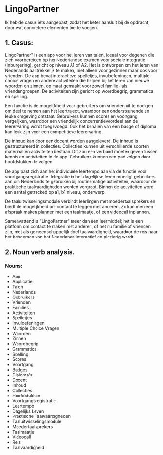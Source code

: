 # LingoPartner
Ik heb de casus iets aangepast, zodat het beter aansluit bij de opdracht, door wat concretere elementen toe te voegen. 

## 1. Casus:
LingoPartner" is een app voor het leren van talen, ideaal voor degenen die zich voorbereiden op het Nederlandse examen voor sociale integratie (Inburgering), gericht op niveau A1 of A2. Het is ontworpen om het leren van Nederlands aantrekkelijk te maken, niet alleen voor gezinnen maar ook voor vrienden. De app bevat interactieve spelletjes, invuloefeningen, multiple choice vragen en andere activiteiten  die helpen bij het leren van nieuwe woorden en zinnen, op maat gemaakt voor zowel familie- als vriendengroepen. De activiteiten zijn gericht op woordbegrip, grammatica en spelling. 

Een functie is de mogelijkheid voor gebruikers om vrienden uit te nodigen om deel te nemen aan het leertraject, waardoor een ondersteunende en leuke omgeving ontstaat. Gebruikers kunnen scores en voortgang vergelijken, waardoor een vriendelijk concurrentievoordeel aan de leerervaring wordt toegevoegd. Ook het behalen van een badge of diploma kan leuk zijn voor een competitieve leerervaring.

De inhoud kan door een docent worden aangeleverd. De inhoud is gestructureerd in collecties. Collecties kunnen uit verschillende soorten materiaal en activiteiten bestaan. Dit zou een verband moeten geven tussen kennis en activiteiten in de app.  Gebruikers kunnen een pad volgen door hoofdstukken te volgen.

De app past zich aan het individuele leertempo aan via de functie voor voortgangsregistratie. Integratie in het dagelijkse leven moedigt gebruikers aan om Nederlands te gebruiken bij routinematige activiteiten, waardoor de praktische taalvaardigheden worden vergroot. Binnen de activiteiten word een aantal getracked op a1, b1 niveau, onderwerp. 

De taaluitwisselingsmodule verbindt leerlingen met moedertaalsprekers en biedt de mogelijkheid om contact te leggen met anderen. Zo kan men een afspraak maken plannen met een taalmaatje, of een videocall inplannen. 

Samenvattend is "LingoPartner" meer dan een leermiddel; het is een platform om contact te maken met anderen, of het nu familie of vrienden zijn, met als gemeenschappelijk doel taalvaardigheid, waardoor de reis naar het beheersen van het Nederlands interactief en plezierig wordt.

## 2. Noun verb analysis. 
### Nouns: 
- App
- Applicatie
- Talen
- Nederlands
- Gebruikers
- Vrienden
- Families
- Activiteiten
- Spelletjes
- Invuloefeningen
- Multiple Choice Vragen
- Woorden
- Zinnen
- Woordbegrip
- Grammatica
- Spelling
- Scores
- Voortgang
- Badges
- Diploma's
- Docent
- Inhoud
- Collecties
- Hoofdstukken
- Voortgangsregistratie
- Leertempo
- Dagelijks Leven
- Praktische Taalvaardigheden
- Taaluitwisselingsmodule
- Moedertaalsprekers
- Taalmaatje
- Videocall
- Reis
- Taalvaardigheid
